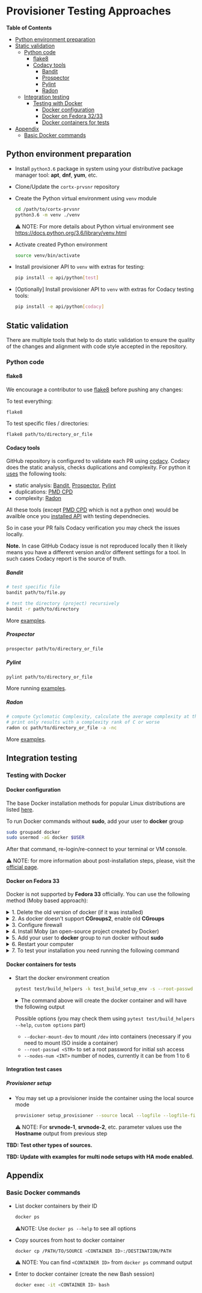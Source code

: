 # Provisioner Testing Approaches

**Table of Contents**

- [Python environment preparation](#python-environment-preparation)
- [Static validation](#static-validation)
  - [Python code](#python-code)
    - [flake8](#flake8)
    - [Codacy tools](#codacy-tools)
      - [Bandit](#bandit)
      - [Prospector](#prospector)
      - [Pylint](#pylint)
      - [Radon](#radon)
  - [Integration testing](#integration-testing)
    - [Testing with Docker](#testing-with-Docker)
      - [Docker configuration](#docker-configuration)
      - [Docker on Fedora 32/33](#docker-on-fedora-33)
      - [Docker containers for tests](#Docker-containers-for-tests)
- [Appendix](#appendix)
  - [Basic Docker commands](#basic-docker-commands)


## Python environment preparation

- Install `python3.6` package in system using your distributive package manager tool: **apt**, **dnf**, **yum**, etc.

- Clone/Update the `cortx-prvsnr` repository

- Create the Python virtual environment using `venv` module

  ```bash
  cd /path/to/cortx-prvsnr
  python3.6 -m venv ./venv
  ```

  :warning: NOTE: For more details about Python virtual environment see
  https://docs.python.org/3.6/library/venv.html

- Activate created Python environment

  ```bash
  source venv/bin/activate
  ```

- Install provisioner API to `venv` with extras for testing:

  ```bash
  pip install -e api/python[test]
  ```

- [Optionally] Install provisioner API to `venv` with extras for Codacy testing tools:

  ```bash
  pip install -e api/python[codacy]
  ```

## Static validation

There are multiple tools that help to do static validation to ensure
the quality of the changes and alignment with code style accepted
in the repository.

### Python code

#### flake8

We encourage a contributor to use [flake8](https://flake8.pycqa.org/en/latest/)
before pushing any changes:

To test everything:

```
flake8
```

To test specific files / directories:

```
flake8 path/to/directory_or_file
```

#### Codacy tools

GitHub repository is configured to validate each PR using [codacy](https://docs.codacy.com/).
Codacy does the static analysis, checks duplications and complexity.
For python it [uses](https://docs.codacy.com/getting-started/supported-languages-and-tools/) the
following tools:

  - static analysis:
    [Bandit](https://github.com/PyCQA/bandit),
    [Prospector](https://github.com/landscapeio/prospector2),
    [Pylint](https://www.pylint.org/)
  - duplications: [PMD CPD](https://pmd.github.io/pmd/pmd_userdocs_cpd.html)
  - complexity: [Radon](https://github.com/rubik/radon)

All these tools (except [PMD CPD](https://pmd.github.io/pmd/pmd_userdocs_cpd.html)
which is not a python one) would be availble once you
[installed API](#python-environment-preparation) with testing dependnecies.

So in case your PR fails Codacy verification you may check the issues locally.

**Note.** In case GitHub Codacy issue is not reproduced locally then it
likely means you have a different version and/or different
settings for a tool. In such cases Codacy report is the source of truth.

##### Bandit

```bash
# test specific file
bandit path/to/file.py

# test the directory (project) recursively
bandit -r path/to/directory
```

More [examples](https://github.com/PyCQA/bandit#usage).

##### Prospector

```bash
prospector path/to/directory_or_file
```

##### Pylint

```bash
pylint path/to/directory_or_file
```

More running [examples](http://pylint.pycqa.org/en/latest/user_guide/run.html).

##### Radon

```bash
# compute Cyclomatic Complexity, calculate the average complexity at the end and
# print only results with a complexity rank of C or worse
radon cc path/to/directory_or_file -a -nc
```

More [examples](https://radon.readthedocs.io/en/latest/commandline.html#the-cc-command).


## Integration testing

### Testing with Docker

#### Docker configuration

The base Docker installation methods for popular Linux distributions are listed
[here](https://docs.docker.com/engine/install/).

To run Docker commands without **sudo**, add your user to **docker** group

```bash
sudo groupadd docker
sudo usermod -aG docker $USER
```

After that command, re-login/re-connect to your terminal or VM console.

:warning: NOTE: for more information about post-installation steps, please,
visit the [official page](https://docs.docker.com/engine/install/linux-postinstall/).

#### Docker on Fedora 33

Docker is not supported by **Fedora 33** officially. You can use the following method (Moby based approach):

<details>
<summary>1. Delete the old version of docker (if it was installed)</summary>

```bash
sudo dnf remove docker-*
sudo dnf config-manager --disable docker-*
```
</details>


<details>
<summary>2. As docker doesn't support <strong>CGroups2</strong>, enable old <strong>CGroups</strong>
</summary>

```bash
sudo grubby --update-kernel=ALL --args="systemd.unified_cgroup_hierarchy=0"
```
</details>


<details>
<summary>3. Configure firewall</summary>

```bash
sudo firewall-cmd --permanent --zone=trusted --add-interface=docker0
sudo firewall-cmd --permanent --zone=FedoraWorkstation --add-masquerade
```
</details>


<details>
<summary>4. Install Moby (an open-source project created by Docker)</summary>

   ```bash
   sudo dnf install moby-engine docker-compose
   sudo systemctl enable docker
   ```
</details>


<details>
<summary>5. Add your user to <strong>docker</strong> group to run docker without <strong>sudo</strong></summary>

```bash
sudo groupadd docker
sudo usermod -aG docker $USER
```
</details>


<details>
<summary>6. Restart your computer</summary>

```bash
sudo reboot
```
</details>


<details>
<summary>7. To test your installation you need running the following command</summary>

```bash
sudo docker run hello-world
```
</details>

#### Docker containers for tests

- Start the docker environment creation

  ```bash
  pytest test/build_helpers -k test_build_setup_env -s --root-passwd root --nodes-num 1
  ```

  <details>
  <summary>The command above will create the docker container and will have the following output</summary>
    
  ```
    ========================================================================================= test session starts ==========================================================================================
    platform linux -- Python 3.6.13, pytest-5.1.1, py-1.10.0, pluggy-0.13.1
    rootdir: /home/fdmitry/Work/cortx-prvsnr, inifile: pytest.ini
    plugins: timeout-1.3.4, testinfra-3.1.0, mock-3.1.0, xdist-1.29.0, forked-1.3.0
    timeout: 7200.0s
    timeout method: signal
    timeout func_only: False
    collected 1 item                                                                                                                                                                                       
    
    test/build_helpers/test_build_env.py::test_build_setup_env Host srvnode-1
      Hostname 172.17.0.2
      Port 22
      User root
      UserKnownHostsFile /dev/null
      StrictHostKeyChecking no
      IdentityFile /tmp/pytest-of-fdmitry/pytest-10/id_rsa.test
      IdentitiesOnly yes
      LogLevel FATAL
    
    ```
  </details>

    Possible options (you may check them using `pytest test/build_helpers --help`, `custom options` part)
    - `--docker-mount-dev` to mount `/dev` into containers (necessary if you need to mount ISO inside a container)
    - `--root-passwd <STR>` to set a root password for initial ssh access
    - `--nodes-num <INT>` number of nodes, currently it can be from 1 to 6

#### Integration test cases


##### Provisioner setup

- You may set up a provisioner inside the container using the local source mode

  ```bash
  provisioner setup_provisioner --source local --logfile --logfile-filename ./setup.log --console-formatter full srvnode-1:172.17.0.2
  ```

  **:warning:** NOTE: For **srvnode-1**, **srvnode-2**, etc. parameter values use the **Hostname** output from previous step

**TBD: Test other types of sources.**

**TBD: Update with examples for multi node setups with HA mode enabled.**

## Appendix

### Basic Docker commands

* List docker containers by their ID

  ```bash
  docker ps
  ```

  :warning:NOTE: Use `docker ps --help`  to see all options

* Copy sources from host to docker container

  ```bash
  docker cp /PATH/TO/SOURCE <CONTAINER ID>:/DESTINATION/PATH
  ```

  :warning: NOTE: You can find `<CONTAINER ID>` from `docker ps` command output

* Enter to docker container (create the new Bash session)

  ```bash
  docker exec -it <CONTAINER ID> bash
  ```
